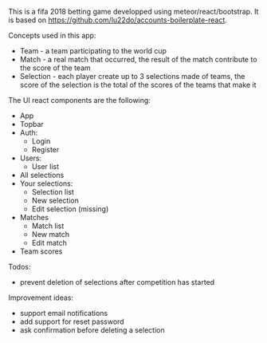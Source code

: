 This is a fifa 2018 betting game developped using meteor/react/bootstrap. It is based on https://github.com/lu22do/accounts-boilerplate-react.

Concepts used in this app:
- Team - a team participating to the world cup
- Match - a real match that occurred, the result of the match contribute to the score of the team  
- Selection - each player create up to 3 selections made of teams, the score of the selection is the total of the scores of the teams that make it  

The UI react components are the following:
- App
- Topbar
- Auth:
  - Login
  - Register
- Users:
  - User list
- All selections  
- Your selections:
  - Selection list
  - New selection
  - Edit selection (missing)
- Matches
  - Match list
  - New match
  - Edit match
- Team scores

Todos:
- prevent deletion of selections after competition has started 

Improvement ideas:
- support email notifications
- add support for reset password
- ask confirmation before deleting a selection
